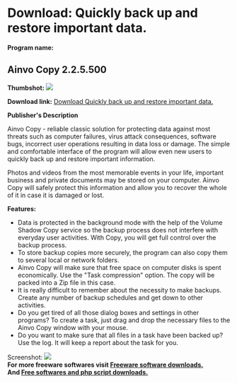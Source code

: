 # Download: Quickly back up and restore important data.

**Program name:**

## Ainvo Copy 2.2.5.500

  
**Thumbshot:** ![](http://www.freewarefiles.com/screenshot/ainvocopy_md.jpg)   
  
**Download link:** [Download Quickly back up and restore important data.](http://freesoftwares.boysofts.com/Ainvo-Copy_program_54503.html)  
  


**Publisher's Description**  
  


Ainvo Copy - reliable classic solution for protecting data against most threats such as computer failures, virus attack consequences, software bugs, incorrect user operations resulting in data loss or damage. The simple and comfortable interface of the program will allow even new users to quickly back up and restore important information. 

Photos and videos from the most memorable events in your life, important business and private documents may be stored on your computer. Ainvo Copy will safely protect this information and allow you to recover the whole of it in case it is damaged or lost.

**Features:**

  * Data is protected in the background mode with the help of the Volume Shadow Copy service so the backup process does not interfere with everyday user activities. With Copy, you will get full control over the backup process. 
  * To store backup copies more securely, the program can also copy them to several local or network folders. 
  * Ainvo Copy will make sure that free space on computer disks is spent economically. Use the "Task compression" option. The copy will be packed into a Zip file in this case. 
  * It is really difficult to remember about the necessity to make backups. Create any number of backup schedules and get down to other activities. 
  * Do you get tired of all those dialog boxes and settings in other programs? To create a task, just drag and drop the necessary files to the Ainvo Copy window with your mouse. 
  * Do you want to make sure that all files in a task have been backed up? Use the log. It will keep a report about the task for you. 

  
  
Screenshot: ![](http://www.freewarefiles.com/screenshot/ainvocopy.jpg)   
**For more freeware softwares visit [Freeware software downloads.](http://freesoftwares.boysofts.com/)**   
**And [Free softwares and php script downloads.](http://www.boysofts.com/)**
